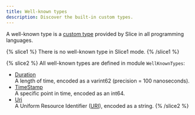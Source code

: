 ```yaml
---
title: Well-known types
description: Discover the built-in custom types.
---
```


A well-known type is a [custom type][custom] provided by Slice in all programming languages.

{% slice1 %}
There is no well-known type in Slice1 mode.
{% /slice1 %}

{% slice2 %}
All well-known types are defined in module `WellKnownTypes`:

- [Duration][duration]\
  A length of time, encoded as a varint62 (precision = 100 nanoseconds).
- [TimeStamp][time-stamp]\
  A specific point in time, encoded as an int64.
- [Uri][uri-type]\
  A Uniform Resource Identifier ([URI][uri]), encoded as a string.
{% /slice2 %}

[custom]: custom-types
[duration]: https://github.com/icerpc/icerpc-slice/blob/main/WellKnownTypes/Duration.slice
[time-stamp]: https://github.com/icerpc/icerpc-slice/blob/main/WellKnownTypes/TimeStamp.slice
[uri]: https://en.wikipedia.org/wiki/Uniform_Resource_Identifier
[uri-type]: https://github.com/icerpc/icerpc-slice/blob/main/WellKnownTypes/Uri.slice
